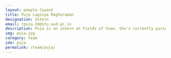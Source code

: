 ```yaml
---
layout: people-layout
title: Puja Laginya Raghuraman 
designation: Intern
email: rpuja.18@stu.aud.ac.in
description: Puja is an intern at Fields of View. She's currently pursuing her masters in Social design from Ambedkar University, Delhi. She holds Bachelor's degree in Arts, with Sociology as her major and a minor in Psychology. Her interests include human-centric design and making design accessible to different sections of the society, regardless of their social footprint. She is a trained dancer. In her free time, she can be found reading a book  or volunteering at an animal shelter or sleeping. 
img: puja.jpg
category: team
ide: puja
permalink: /team/puja/
---
```

